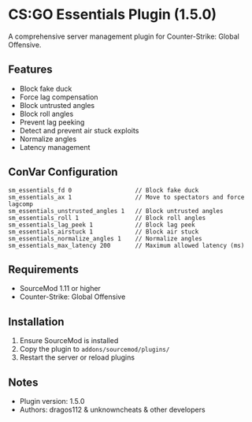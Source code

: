 # CS:GO Essentials Plugin (1.5.0)
A comprehensive server management plugin for Counter-Strike: Global Offensive.

## Features
  * Block fake duck
  * Force lag compensation
  * Block untrusted angles
  * Block roll angles
  * Prevent lag peeking
  * Detect and prevent air stuck exploits
  * Normalize angles
  * Latency management

## ConVar Configuration
```sourcepawn
sm_essentials_fd 0                  // Block fake duck
sm_essentials_ax 1                  // Move to spectators and force lagcomp
sm_essentials_unstrusted_angles 1   // Block untrusted angles
sm_essentials_roll 1                // Block roll angles
sm_essentials_lag_peek 1            // Block lag peek
sm_essentials_airstuck 1            // Block air stuck
sm_essentials_normalize_angles 1    // Normalize angles
sm_essentials_max_latency 200       // Maximum allowed latency (ms)
```

## Requirements
* SourceMod 1.11 or higher
* Counter-Strike: Global Offensive

## Installation
1. Ensure SourceMod is installed
2. Copy the plugin to `addons/sourcemod/plugins/`
3. Restart the server or reload plugins

## Notes
* Plugin version: 1.5.0
* Authors: dragos112 & unknowncheats & other developers
